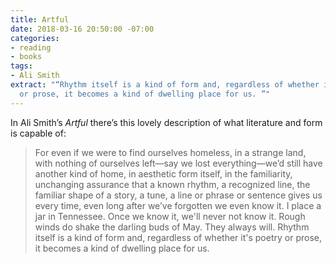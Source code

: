 ```yaml
---
title: Artful
date: 2018-03-16 20:50:00 -07:00
categories:
- reading
- books
tags:
- Ali Smith
extract: "“Rhythm itself is a kind of form and, regardless of whether it's poetry
  or prose, it becomes a kind of dwelling place for us. ”"
---
```


In Ali Smith’s *Artful* there’s this lovely description of what literature and form is capable of: 

> For even if we were to find ourselves homeless, in a strange land, with nothing of ourselves left—say we lost everything—we’d still have another kind of home, in aesthetic form itself, in the familiarity, unchanging assurance that a known rhythm, a recognized line, the familiar shape of a story, a tune, a line or phrase or sentence gives us every time, even long after we’ve forgotten we even know it. I place a jar in Tennessee. Once we know it, we'll never not know it. Rough winds do shake the darling buds of May. They always will. Rhythm itself is a kind of form and, regardless of whether it's poetry or prose, it becomes a kind of dwelling place for us. 